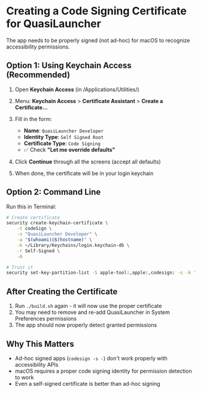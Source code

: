 # Creating a Code Signing Certificate for QuasiLauncher

The app needs to be properly signed (not ad-hoc) for macOS to recognize accessibility permissions.

## Option 1: Using Keychain Access (Recommended)

1. Open **Keychain Access** (in /Applications/Utilities/)

2. Menu: **Keychain Access** > **Certificate Assistant** > **Create a Certificate...**

3. Fill in the form:
   - **Name**: `QuasiLauncher Developer`
   - **Identity Type**: `Self Signed Root`
   - **Certificate Type**: `Code Signing`
   - ✅ Check **"Let me override defaults"**

4. Click **Continue** through all the screens (accept all defaults)

5. When done, the certificate will be in your login keychain

## Option 2: Command Line

Run this in Terminal:

```bash
# Create certificate
security create-keychain-certificate \
    -t codeSign \
    -s "QuasiLauncher Developer" \
    -a "$(whoami)@$(hostname)" \
    -k ~/Library/Keychains/login.keychain-db \
    -r Self-Signed \
    -A

# Trust it
security set-key-partition-list -S apple-tool:,apple:,codesign: -s -k "" ~/Library/Keychains/login.keychain-db
```

## After Creating the Certificate

1. Run `./build.sh` again - it will now use the proper certificate
2. You may need to remove and re-add QuasiLauncher in System Preferences permissions
3. The app should now properly detect granted permissions

## Why This Matters

- Ad-hoc signed apps (`codesign -s -`) don't work properly with accessibility APIs
- macOS requires a proper code signing identity for permission detection to work
- Even a self-signed certificate is better than ad-hoc signing